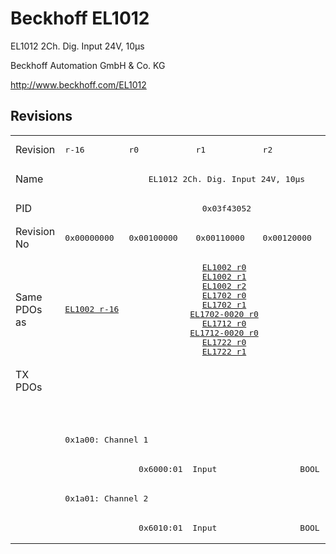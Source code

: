 # Beckhoff EL1012

EL1012 2Ch. Dig. Input 24V, 10µs

Beckhoff Automation GmbH & Co. KG

http://www.beckhoff.com/EL1012

## Revisions
<table>
<tr >
<td>Revision</td>
<td><pre>r-16</pre></td>
<td><pre>r0</pre></td>
<td><pre>r1</pre></td>
<td><pre>r2</pre></td>
<td><pre>r9979</pre></td>
</tr>
<tr >
<td>Name</td>
<td colspan=5 align="center"><pre>EL1012 2Ch. Dig. Input 24V, 10µs</pre></td>
</tr>
<tr >
<td>PID</td>
<td colspan=5 align="center"><pre>0x03f43052</pre></td>
</tr>
<tr >
<td>Revision No</td>
<td><pre>0x00000000</pre></td>
<td><pre>0x00100000</pre></td>
<td><pre>0x00110000</pre></td>
<td><pre>0x00120000</pre></td>
<td><pre>0x270b0000</pre></td>
</tr>
<tr >
<td>Same PDOs as</td>
<td><pre><a href="EL1002">EL1002 r-16</a></pre></td>
<td colspan=3 align="center"><pre><a href="EL1002">EL1002 r0</a><br/><a href="EL1002">EL1002 r1</a><br/><a href="EL1002">EL1002 r2</a><br/><a href="EL1702">EL1702 r0</a><br/><a href="EL1702">EL1702 r1</a><br/><a href="EL1702-0020">EL1702-0020 r0</a><br/><a href="EL1712">EL1712 r0</a><br/><a href="EL1712-0020">EL1712-0020 r0</a><br/><a href="EL1722">EL1722 r0</a><br/><a href="EL1722">EL1722 r1</a></pre></td>
<td><pre><a href="EL1002">EL1002 r9979</a></pre></td>
</tr>
<tr class="txpdo pdosection">
<td rowspan=6 valign=top>TX PDOs</td>
<td colspan=4 align="left"></td>
<td><pre>: </pre></td>
<td></td>
</tr>
<tr class="txpdo pdosection">
<td colspan=4 align="left"></td>
<td><pre>: </pre></td>
</tr>
<tr class="txpdo pdosection">
<td colspan=4 align="left"><pre>0x1a00: Channel 1</pre></td>
<td></td>
</tr>
<tr class="txpdo">
<td></td>
<td colspan=3 align="left"><pre>  0x6000:01  Input                 BOOL</pre></td>
<td></td>
</tr>
<tr class="txpdo pdosection">
<td colspan=4 align="left"><pre>0x1a01: Channel 2</pre></td>
<td></td>
</tr>
<tr class="txpdo">
<td></td>
<td colspan=3 align="left"><pre>  0x6010:01  Input                 BOOL</pre></td>
<td></td>
</tr>
</table>
